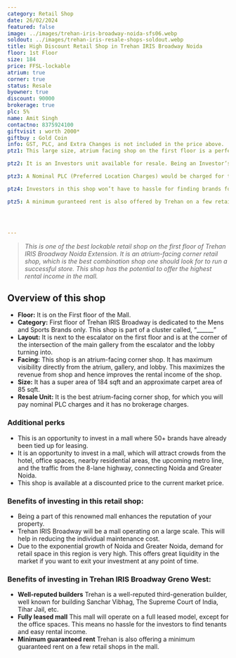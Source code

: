```yaml
---
category: Retail Shop
date: 26/02/2024
featured: false
image: ../images/trehan-iris-broadway-noida-sfs06.webp
soldout: ../images/trehan-iris-resale-shops-soldout.webp
title: High Discount Retail Shop in Trehan IRIS Broadway Noida
floor: 1st Floor
size: 184
price: FFSL-lockable
atrium: true
corner: true
status: Resale
byowner: true
discount: 90000
brokerage: true
plc: 5%
name: Amit Singh
contactno: 8375924100
giftvisit : worth 2000*
giftbuy : Gold Coin
info: GST, PLC, and Extra Changes is not included in the price above.
ptz1: This large size, atrium facing shop on the first floor is a perfect match for an established mens and sports brand. Trehan already has tied up with multiple such brand for leasing shops.

ptz2: It is an Investors unit available for resale. Being an Investor’s unit being directly sold, there won’t be any brokerage included in the price.

ptz3: A Nominal PLC (Preferred Location Charges) would be charged for this shop even though the shop is atrium facing and right beside the escalators.

ptz4: Investors in this shop won’t have to hassle for finding brands for renting the shop to, this hassle will be taken care by the builder only.

ptz5: A minimum guranteed rent is also offered by Trehan on a few retail shops as well.




---
```

> _This is one of the best lockable retail shop on the first floor of Trehan IRIS Broadway Noida Extension. It is an atrium-facing corner retail shop, which is the best combination shop one should look for to run a successful store. This shop has the potential to offer the highest rental income in the mall._

## Overview of this shop
* **Floor:** It is on the First floor of the Mall.
* **Category:** First floor of Trehan IRIS Broadway is dedicated to the Mens and Sports Brands only. This shop is part of a cluster called, “______”
* **Layout:** It is next to the escalator on the first floor and is at the corner of the intersection of the main gallery from the escalator and the lobby turning into.
* **Facing:** This shop is an atrium-facing corner shop. It has maximum visibility directly from the atrium, gallery, and lobby. This maximizes the revenue from shop and hence improves the rental income of the shop.
* **Size:** It has a super area of 184 sqft and an approximate carpet area of 85 sqft.
* **Resale Unit:** It is the best atrium-facing corner shop, for which you will pay nominal PLC charges and it has no brokerage charges.

### Additional perks
* This is an opportunity to invest in a mall where 50+ brands have already been tied up for leasing.
* It is an opportunity to invest in a mall, which will attract crowds from the hotel, office spaces, nearby residential areas, the upcoming metro line, and the traffic from the 8-lane highway, connecting Noida and Greater Noida.
* This shop is available at a discounted price to the current market price.

### Benefits of investing in this retail shop:
* Being a part of this renowned mall enhances the reputation of your property.
* Trehan IRIS Broadway will be a mall operating on a large scale. This will help in reducing the individual maintenance cost.
* Due to the exponential growth of Noida and Greater Noida, demand for retail space in this region is very high. This offers great liquidity in the market if you want to exit your investment at any point of time.

### Benefits of investing in Trehan IRIS Broadway Greno West:
* **Well-reputed builders** Trehan is a well-reputed third-generation builder, well known for building Sanchar Vibhag, The Supreme Court of India, Tihar Jail, etc.
* **Fully leased mall** This mall will operate on a full leased model, except for the office spaces. This means no hassle for the investors to find tenants and easy rental income.
* **Minimum guaranteed rent** Trehan is also offering a minimum guaranteed rent on a few retail shops in the mall.
